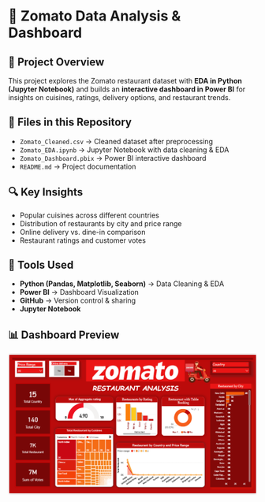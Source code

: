 # 🍴 Zomato Data Analysis & Dashboard

## 📌 Project Overview
This project explores the Zomato restaurant dataset with **EDA in Python (Jupyter Notebook)** and builds an **interactive dashboard in Power BI** for insights on cuisines, ratings, delivery options, and restaurant trends.

## 📂 Files in this Repository
- `Zomato_Cleaned.csv` → Cleaned dataset after preprocessing  
- `Zomato_EDA.ipynb` → Jupyter Notebook with data cleaning & EDA  
- `Zomato_Dashboard.pbix` → Power BI interactive dashboard  
- `README.md` → Project documentation  

## 🔍 Key Insights
- Popular cuisines across different countries  
- Distribution of restaurants by city and price range  
- Online delivery vs. dine-in comparison  
- Restaurant ratings and customer votes  

## 🚀 Tools Used
- **Python (Pandas, Matplotlib, Seaborn)** → Data Cleaning & EDA  
- **Power BI** → Dashboard Visualization  
- **GitHub** → Version control & sharing
- **Jupyter Notebook** 

## 📊 Dashboard Preview

![Zomato Dashboard](Zomato_analysis_Dashboard.png)



